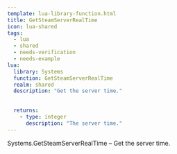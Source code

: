 ```yaml
---
template: lua-library-function.html
title: GetSteamServerRealTime
icon: lua-shared
tags:
  - lua
  - shared
  - needs-verification
  - needs-example
lua:
  library: Systems
  function: GetSteamServerRealTime
  realm: shared
  description: "Get the server time."
  
  
  returns:
    - type: integer
      description: "The server time."
---
```


<div class="lua__search__keywords">
Systems.GetSteamServerRealTime &#x2013; Get the server time.
</div>
